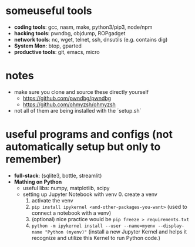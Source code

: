 # someuseful tools
- **coding  tools**: gcc, nasm, make, python3/pip3, node/npm
- **hacking tools**: pwndbg, objdump, ROPgadget
- **network tools**: nc, wget, telnet, ssh, dnsutils (e.g. contains dig)
- **System Mon**: btop, gparted
- **productive tools**: git, emacs, micro

# notes
- make sure you clone and source these directly yourself
  - https://github.com/pwndbg/pwndbg
  - https://github.com/ohmyzsh/ohmyzsh
- not all of them are being installed with the ´setup.sh´

# useful programs and configs (not automatically setup but only to remember)
- **full-stack**: (sqlite3, bottle, streamlit)
- **Mathing on Python**
  - useful libs: numpy, matplotlib, scipy
  - setting up Jupyter Notebook with venv
    0. create a venv
    1. activate the venv
    2. `pip install ipykernel <and-other-packages-you-want>` (used to connect a notebook with a venv)
    3. (optional) nice practice would be `pip freeze > requirements.txt`
    4. `python -m ipykernel install --user --name=myenv --display-name "Python (myenv)"` (install a new Jupyter Kernel and helps it recognize and utilize this Kernel to run Python code.)
